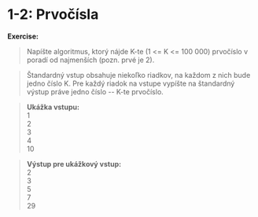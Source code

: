 # 1-2: Prvočísla

**Exercise:**
>Napíšte algoritmus, ktorý nájde K-te (1 <= K <= 100 000) prvočíslo v poradí od najmenších (pozn. prvé je 2).

>Štandardný vstup obsahuje niekoľko riadkov, na každom z nich bude jedno číslo K. Pre každý riadok na vstupe vypíšte na štandardný výstup práve jedno číslo -- K-te prvočíslo.

>**Ukážka vstupu:** \
>1 \
>2 \
>3 \
>4 \
>10

>**Výstup pre ukážkový vstup:** \
>2 \
>3 \
>5 \
>7 \
>29
